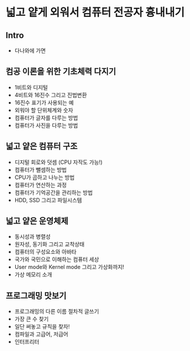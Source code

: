 # 넓고 얕게 외워서 컴퓨터 전공자 흉내내기

## Intro

- 다나와에 가면

## 컴공 이론을 위한 기초체력 다지기

- 1비트와 디지털
- 4비트와 16진수 그리고 진법변환
- 16진수 표기가 사용되는 예
- 외워야 할 단위체계와 숫자
- 컴퓨터가 글자를 다루는 방법
- 컴퓨터가 사진을 다루는 방법

## 넓고 얕은 컴퓨터 구조

- 디지털 회로와 덧셈 (CPU 자작도 가능!)
- 컴퓨터가 뺄셈하는 방법
- CPU가 곱하고 나누는 방법
- 컴퓨터가 연산하는 과정
- 컴퓨터가 기억공간을 관리하는 방법
- HDD, SSD 그리고 파일시스템

## 넓고 얕은 운영체제

- 동시성과 병렬성
- 원자성, 동기화 그리고 교착상태
- 컴퓨터의 구성요소와 아바타
- 국가와 국민으로 이해하는 컴퓨터 세상
- User mode와 Kernel mode 그리고 가상화까지!
- 가상 메모리 소개

## 프로그래밍 맛보기

- 프로그래밍의 다른 이름 절차적 글쓰기
- 가장 큰 수 찾기
- 일단 써놓고 규칙을 찾자!
- 컴파일과 고급어, 저급어
- 인터프리터
